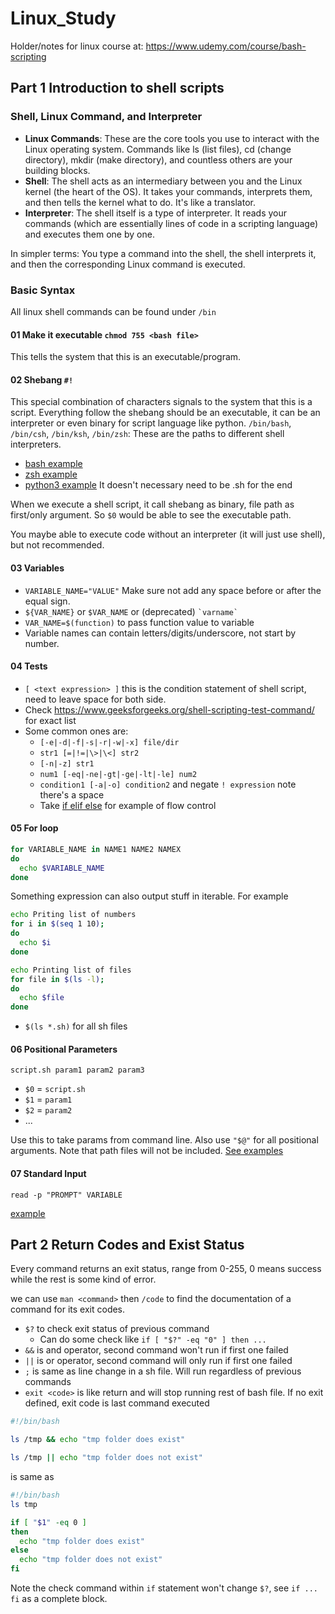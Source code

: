 # Linux_Study
Holder/notes for linux course at: https://www.udemy.com/course/bash-scripting

## Part 1 Introduction to shell scripts

### Shell, Linux Command, and Interpreter
- **Linux Commands**: These are the core tools you use to interact with the Linux operating system. Commands like ls (list files), cd (change directory), mkdir (make directory), and countless others are your building blocks.
- **Shell**: The shell acts as an intermediary between you and the Linux kernel (the heart of the OS). It takes your commands, interprets them, and then tells the kernel what to do. It's like a translator.  
- **Interpreter**: The shell itself is a type of interpreter. It reads your commands (which are essentially lines of code in a scripting language) and executes them one by one.  


In simpler terms: You type a command into the shell, the shell interprets it, and then the corresponding Linux command is executed.

### Basic Syntax
All linux shell commands can be found under `/bin`

#### 01 Make it executable `chmod 755 <bash file>`
This tells the system that this is an executable/program.

#### 02 Shebang `#!`
This special combination of characters signals to the system that this is a script. Everything follow the shebang should
be an executable, it can be an interpreter or even binary for script language like python. `/bin/bash`, `/bin/csh`, `/bin/ksh`, `/bin/zsh`: These are the paths to different shell interpreters.
- [bash example](./playground/02%20Basic%20walkthough%20of%20shell%20scripts/01_shebang_bash.sh)
- [zsh example](./playground/02%20Basic%20walkthough%20of%20shell%20scripts/02_shebang_zsh.sh)
- [python3 example](./playground/02%20Basic%20walkthough%20of%20shell%20scripts/03_shebang_python) It doesn't necessary need to be .sh for the end

When we execute a shell script, it call shebang as binary, file path as first/only argument. So `$0` would be able to see the executable path.

You maybe able to execute code without an interpreter (it will just use shell), but not recommended.

#### 03 Variables
- `VARIABLE_NAME="VALUE"` Make sure not add any space before or after the equal sign.
- `${VAR_NAME}` or `$VAR_NAME` or (deprecated) `` `varname` ``
- `VAR_NAME=$(function)` to pass function value to variable
- Variable names can contain letters/digits/underscore, not start by number.

#### 04 Tests
- `[ <text expression> ]` this is the condition statement of shell script, need to leave space for both side.
- Check https://www.geeksforgeeks.org/shell-scripting-test-command/ for exact list
- Some common ones are: 
  - `[-e|-d|-f|-s|-r|-w|-x] file/dir`
  - `str1 [=|!=|\>|\<] str2`
  - `[-n|-z] str1`
  - `num1 [-eq|-ne|-gt|-ge|-lt|-le] num2`
  - `condition1 [-a|-o] condition2` and negate `! expression` note there's a space
  - Take [if elif else](./playground/02%20Basic%20walkthough%20of%20shell%20scripts/05_test_example.sh) for example of flow control

#### 05 For loop
```bash
for VARIABLE_NAME in NAME1 NAME2 NAMEX
do
  echo $VARIABLE_NAME
done
```
Something expression can also output stuff in iterable. For example
```bash
echo Priting list of numbers
for i in $(seq 1 10);
do
  echo $i
done

echo Printing list of files
for file in $(ls -l);
do
  echo $file
done
```
- `$(ls *.sh)` for all sh files

#### 06 Positional Parameters
`script.sh param1 param2 param3`
- `$0` = `script.sh`
- `$1` = `param1`
- `$2` = `param2`
- ...

Use this to take params from command line.
Also use `"$@"` for all positional arguments. Note that path files will not be included. [See examples](./playground/02%20Basic%20walkthough%20of%20shell%20scripts/06_params.sh)

#### 07 Standard Input
`read -p "PROMPT" VARIABLE`

[example](./playground/02%20Basic%20walkthough%20of%20shell%20scripts/07_input_read.sh)

## Part 2 Return Codes and Exist Status

Every command returns an exit status, range from 0-255, 0 means success while the rest is some kind of error.

we can use `man <command>` then `/code` to find the documentation of a command for its exit codes.

- `$?` to check exit status of previous command
  - Can do some check like `if [ "$?" -eq "0" ] then ...`
- `&&` is and operator, second command won't run if first one failed
- `||` is or operator, second command will only run if first one failed
- ` ; ` is same as line change in a sh file. Will run regardless of previous commands
- `exit <code>` is like return and will stop running rest of bash file. If no exit defined, exit code is last command executed

```bash
#!/bin/bash

ls /tmp && echo "tmp folder does exist"

ls /tmp || echo "tmp folder does not exist"
```
is same as

```bash
#!/bin/bash
ls tmp

if [ "$1" -eq 0 ]
then
  echo "tmp folder does exist"
else
  echo "tmp folder does not exist"
fi
```
Note the check command within `if` statement won't change `$?`, see `if ... fi` as a complete block.